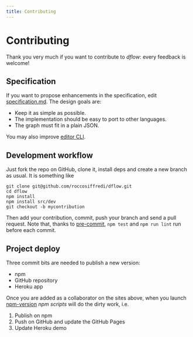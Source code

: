```yaml
---
title: Contributing
---
```


# Contributing

Thank you very much if you want to contribute to *dflow*: every feedback is welcome!

## Specification

If you want to propose enhancements in the specification, edit [specification.md](https://github.com/fibo/dflow/blob/master/gh-pages/specification.md).
The design goals are:

* Keep it as simple as possible.
* The implementation should be easy to port to other languages.
* The graph must fit in a plain JSON.

You may also improve [editor CLI](https://github.com/fibo/dflow/blob/master/gh-pages/editor.md).

## Development workflow

Just fork the repo on GitHub, clone it, install deps and create a new branch as usual.
It is something like

```
git clone git@github.com/roccosiffredi/dflow.git
cd dflow
npm install
npm install src/dev
git checkout -b mycontribution
```

Then add your contribution, commit, push your branch and send a pull request.
Note that, thanks to [pre-commit](https://www.npmjs.com/package/pre-commit), `npm test` and `npm run lint` run before each commit.

## Project deploy

Three commit bits are needed to publish a new version:

* npm
* GitHub repository
* Heroku app

Once you are added as a collaborator on the sites above,
when you launch [npm-version](https://docs.npmjs.com/cli/version) *npm scripts* will do the dirty work, i.e.

1. Publish on npm
2. Push on GitHub and update the GitHub Pages
3. Update Heroku demo

